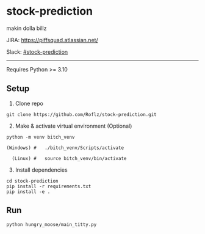 # stock-prediction
makin dolla billz

JIRA: https://piffsquad.atlassian.net/

Slack: [#stock-prediction](https://piffsquad.slack.com/archives/C03RQ5A4MS5)

---
Requires Python >= 3.10

## Setup

1. Clone repo
```commandline
git clone https://github.com/Roflz/stock-prediction.git
```
2. Make & activate virtual environment (Optional)
```commandline
python -m venv bitch_venv

(Windows) #   ./bitch_venv/Scripts/activate

  (Linux) #   source bitch_venv/bin/activate
```

3. Install dependencies
```commandline
cd stock-prediction
pip install -r requirements.txt
pip install -e .
```

## Run
```commandline
python hungry_moose/main_titty.py
```